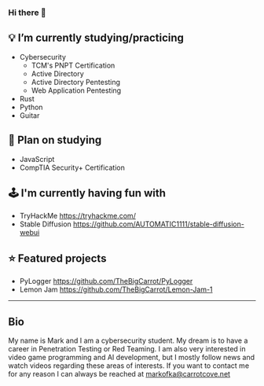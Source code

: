 ### Hi there 👋

## 💡 I’m currently studying/practicing
- Cybersecurity
  - TCM's PNPT Certification
  - Active Directory
  - Active Directory Pentesting
  - Web Application Pentesting
- Rust
- Python
- Guitar

## 🌱 Plan on studying
- JavaScript
- CompTIA Security+ Certification

## 🕹 I'm currently having fun with
- TryHackMe https://tryhackme.com/
- Stable Diffusion https://github.com/AUTOMATIC1111/stable-diffusion-webui

## ⭐ Featured projects
- PyLogger https://github.com/TheBigCarrot/PyLogger
- Lemon Jam https://github.com/TheBigCarrot/Lemon-Jam-1

---

## Bio
My name is Mark and I am a cybersecurity student. My dream is to have a career in Penetration Testing or Red Teaming. I am also very interested in video game programming and AI development, but I mostly follow news and watch videos regarding these areas of interests. If you want to contact me for any reason I can always be reached at markofka@carrotcove.net
